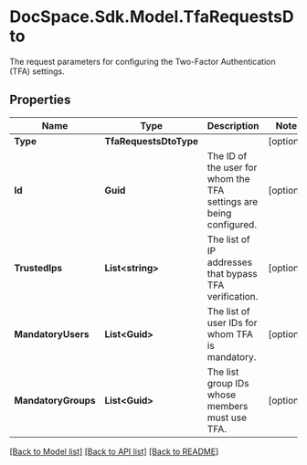 # DocSpace.Sdk.Model.TfaRequestsDto
The request parameters for configuring the Two-Factor Authentication (TFA) settings.

## Properties

Name | Type | Description | Notes
------------ | ------------- | ------------- | -------------
**Type** | **TfaRequestsDtoType** |  | [optional] 
**Id** | **Guid** | The ID of the user for whom the TFA settings are being configured. | [optional] 
**TrustedIps** | **List&lt;string&gt;** | The list of IP addresses that bypass TFA verification. | [optional] 
**MandatoryUsers** | **List&lt;Guid&gt;** | The list of user IDs for whom TFA is mandatory. | [optional] 
**MandatoryGroups** | **List&lt;Guid&gt;** | The list group IDs whose members must use TFA. | [optional] 

[[Back to Model list]](../README.md#documentation-for-models) [[Back to API list]](../README.md#documentation-for-api-endpoints) [[Back to README]](../README.md)

